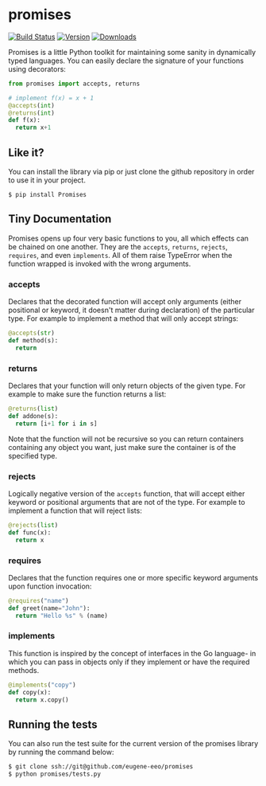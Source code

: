 promises
========

[![Build
Status](https://travis-ci.org/eugene-eeo/promises.png?branch=master)](https://travis-ci.org/eugene-eeo/promises)
[![Version](http://pypip.in/v/Promises/badge.png)](https://pypy.python.org/pypi/Promises/)
[![Downloads](https://pypip.in/d/Promises/badge.png)](https://pypi.python.org/pypi/Promises/)

Promises is a little Python toolkit for
maintaining some sanity in dynamically
typed languages. You can easily declare
the signature of your functions using
decorators:

```python
from promises import accepts, returns

# implement f(x) = x + 1
@accepts(int)
@returns(int)
def f(x):
  return x+1
```

## Like it?

You can install the library via pip
or just clone the github repository
in order to use it in your project.

```shell
$ pip install Promises
```

## Tiny Documentation

Promises opens up four very basic
functions to you, all which effects
can be chained on one another. They
are the ``accepts``, ``returns``,
``rejects``, ``requires``, and even
``implements``. All of them raise
TypeError when the function wrapped
is invoked with the wrong arguments.

### accepts

Declares that the decorated function
will accept only arguments (either
positional or keyword, it doesn't
matter during declaration) of the
particular type. For example to
implement a method that will only
accept strings:

```python
@accepts(str)
def method(s):
  return
```

### returns

Declares that your function will
only return objects of the given
type. For example to make sure
the function returns a list:

```python
@returns(list)
def addone(s):
  return [i+1 for i in s]
```

Note that the function will not be
recursive so you can return containers
containing any object you want, just
make sure the container is of the
specified type.

### rejects

Logically negative version of the
``accepts`` function, that will
accept either keyword or positional
arguments that are not of the type.
For example to implement a function
that will reject lists:

```python
@rejects(list)
def func(x):
  return x
```

### requires

Declares that the function requires
one or more specific keyword arguments
upon function invocation:

```python
@requires("name")
def greet(name="John"):
  return "Hello %s" % (name)
```

### implements

This function is inspired by the concept
of interfaces in the Go language- in which
you can pass in objects only if they
implement or have the required methods.

```python
@implements("copy")
def copy(x):
  return x.copy()
```

## Running the tests

You can also run the test suite for
the current version of the promises
library by running the command below:

```bash
$ git clone ssh://git@github.com/eugene-eeo/promises
$ python promises/tests.py
```

